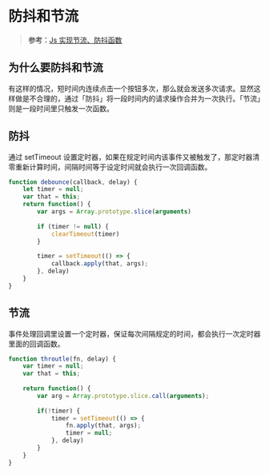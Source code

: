 # 防抖和节流

> **参考：**[Js 实现节流、防抖函数](https://segmentfault.com/a/1190000037432186)

## 为什么要防抖和节流

有这样的情况，短时间内连续点击一个按钮多次，那么就会发送多次请求。显然这样做是不合理的，通过「防抖」将一段时间内的请求操作合并为一次执行。「节流」则是一段时间里只触发一次函数。

## 防抖

通过 setTimeout 设置定时器，如果在规定时间内该事件又被触发了，那定时器清零重新计算时间，间隔时间等于设定时间就会执行一次回调函数。

```js
function debounce(callback, delay) {
    let timer = null;
    var that = this;
    return function() {
        var args = Array.prototype.slice(arguments) 
        
        if (timer != null) {
            clearTimeout(timer)
        }
        
        timer = setTimeout(() => {
            callback.apply(that, args);
        }, delay)
    }
}
```


## 节流

事件处理回调里设置一个定时器，保证每次间隔规定的时间，都会执行一次定时器里面的回调函数。

```js
function throutle(fn, delay) {
    var timer = null;
    var that = this;
    
    return function() {
        var arg = Array.prototype.slice.call(arguments);
        
        if(!timer) {
            timer = setTimeout(() => {
                fn.apply(that, args);
                timer = null;
            }, delay)
        }
    }
}
```




